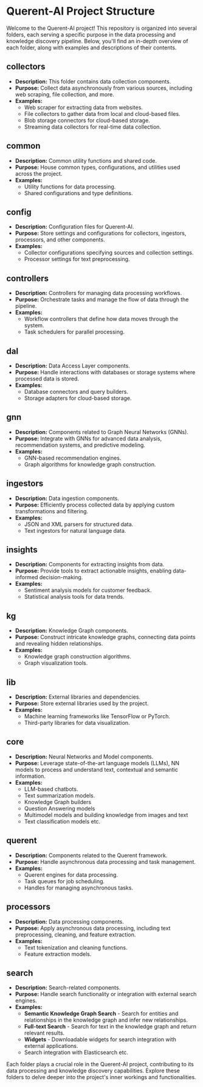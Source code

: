 # Querent-AI Project Structure

Welcome to the Querent-AI project! This repository is organized into several folders, each serving a specific purpose in the data processing and knowledge discovery pipeline. Below, you'll find an in-depth overview of each folder, along with examples and descriptions of their contents.

## collectors

- **Description:** This folder contains data collection components.
- **Purpose:** Collect data asynchronously from various sources, including web scraping, file collection, and more.
- **Examples:**
  - Web scraper for extracting data from websites.
  - File collectors to gather data from local and cloud-based files.
  - Blob storage connectors for cloud-based storage.
  - Streaming data collectors for real-time data collection.

## common

- **Description:** Common utility functions and shared code.
- **Purpose:** House common types, configurations, and utilities used across the project.
- **Examples:**
  - Utility functions for data processing.
  - Shared configurations and type definitions.

## config

- **Description:** Configuration files for Querent-AI.
- **Purpose:** Store settings and configurations for collectors, ingestors, processors, and other components.
- **Examples:**
  - Collector configurations specifying sources and collection settings.
  - Processor settings for text preprocessing.

## controllers

- **Description:** Controllers for managing data processing workflows.
- **Purpose:** Orchestrate tasks and manage the flow of data through the pipeline.
- **Examples:**
  - Workflow controllers that define how data moves through the system.
  - Task schedulers for parallel processing.

## dal

- **Description:** Data Access Layer components.
- **Purpose:** Handle interactions with databases or storage systems where processed data is stored.
- **Examples:**
  - Database connectors and query builders.
  - Storage adapters for cloud-based storage.

## gnn

- **Description:** Components related to Graph Neural Networks (GNNs).
- **Purpose:** Integrate with GNNs for advanced data analysis, recommendation systems, and predictive modeling.
- **Examples:**
  - GNN-based recommendation engines.
  - Graph algorithms for knowledge graph construction.

## ingestors

- **Description:** Data ingestion components.
- **Purpose:** Efficiently process collected data by applying custom transformations and filtering.
- **Examples:**
  - JSON and XML parsers for structured data.
  - Text ingestors for natural language data.

## insights

- **Description:** Components for extracting insights from data.
- **Purpose:** Provide tools to extract actionable insights, enabling data-informed decision-making.
- **Examples:**
  - Sentiment analysis models for customer feedback.
  - Statistical analysis tools for data trends.

## kg

- **Description:** Knowledge Graph components.
- **Purpose:** Construct intricate knowledge graphs, connecting data points and revealing hidden relationships.
- **Examples:**
  - Knowledge graph construction algorithms.
  - Graph visualization tools.

## lib

- **Description:** External libraries and dependencies.
- **Purpose:** Store external libraries used by the project.
- **Examples:**
  - Machine learning frameworks like TensorFlow or PyTorch.
  - Third-party libraries for data visualization.

## core

- **Description:** Neural Networks and Model components.
- **Purpose:** Leverage state-of-the-art language models (LLMs), NN models to process and understand text, contextual and semantic information.
- **Examples:**
  - LLM-based chatbots.
  - Text summarization models.
  - Knowledge Graph builders
  - Question Answering models
  - Multimodel models and building knowledge from images and text
  - Text classification models etc.

## querent

- **Description:** Components related to the Querent framework.
- **Purpose:** Handle asynchronous data processing and task management.
- **Examples:**
  - Querent engines for data processing.
  - Task queues for job scheduling.
  - Handles for managing asynchronous tasks.

## processors

- **Description:** Data processing components.
- **Purpose:** Apply asynchronous data processing, including text preprocessing, cleaning, and feature extraction.
- **Examples:**
  - Text tokenization and cleaning functions.
  - Feature extraction models.

## search

- **Description:** Search-related components.
- **Purpose:** Handle search functionality or integration with external search engines.
- **Examples:**
  - **Semantic Knowledge Graph Search** - Search for entities and relationships in the knowledge graph and infer new relationships.
  - **Full-text Search** - Search for text in the knowledge graph and return relevant results.
  - **Widgets** - Downloadable widgets for search integration with external applications.
  - Search integration with Elasticsearch etc.

Each folder plays a crucial role in the Querent-AI project, contributing to its data processing and knowledge discovery capabilities. Explore these folders to delve deeper into the project's inner workings and functionalities.
